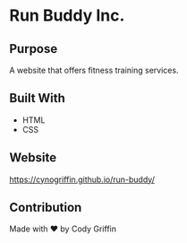 # Run Buddy Inc.

## Purpose
A website that offers fitness training services.

## Built With
* HTML
* CSS

## Website
https://cynogriffin.github.io/run-buddy/

## Contribution
Made with ❤️ by Cody Griffin